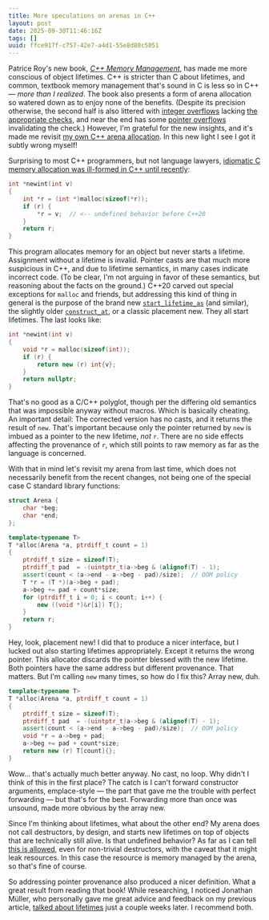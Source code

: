```yaml
---
title: More speculations on arenas in C++
layout: post
date: 2025-09-30T11:46:16Z
tags: []
uuid: ffce917f-c757-42e7-a4d1-55e8d80c5051
---
```


Patrice Roy's new book, [*C++ Memory Management*][mm], has made me more
conscious of object lifetimes. C++ is stricter than C about lifetimes, and
common, textbook memory management that's sound in C is less so in C++ —
*more than I realized*. The book also presents a form of arena allocation
so watered down as to enjoy none of the benefits. (Despite its precision
otherwise, the second half is also littered with [integer overflows][io]
lacking [the appropriate checks][z], and near the end has some [pointer
overflows][po] invalidating the check.) However, I'm grateful for the new
insights, and it's made me revisit [my own C++ arena allocation][prev]. In
this new light I see I got it subtly wrong myself!

Surprising to most C++ programmers, but not language lawyers, [idiomatic C
memory allocation was ill-formed in C++ until recently][wg21]:

```c++
int *newint(int v)
{
    int *r = (int *)malloc(sizeof(*r));
    if (r) {
        *r = v;  // <-- undefined behavior before C++20
    }
    return r;
}
```

This program allocates memory for an object but never starts a lifetime.
Assignment without a lifetime is invalid. Pointer casts are that much more
suspicious in C++, and due to lifetime semantics, in many cases indicate
incorrect code. (To be clear, I'm not arguing in favor of these semantics,
but reasoning about the facts on the ground.) C++20 carved out special
exceptions for `malloc` and friends, but addressing this kind of thing in
general is the purpose of the brand new [`start_lifetime_as`][sla] (and
similar), the slightly older [`construct_at`][ca], or a classic placement
new. They all start lifetimes. The last looks like:

```c++
int *newint(int v)
{
    void *r = malloc(sizeof(int));
    if (r) {
        return new (r) int{v};
    }
    return nullptr;
}
```

That's no good as a C/C++ polyglot, though per the differing old semantics
that was impossible anyway without macros. Which is basically cheating. An
important detail: The corrected version has no casts, and it returns the
result of `new`. That's important because only the pointer returned by
`new` is imbued as a pointer to the new lifetime, *not* `r`. There are no
side effects affecting the provenance of `r`, which still points to raw
memory as far as the language is concerned.

With that in mind let's revisit my arena from last time, which does not
necessarily benefit from the recent changes, not being one of the special
case C standard library functions:

```c++
struct Arena {
    char *beg;
    char *end;
};

template<typename T>
T *alloc(Arena *a, ptrdiff_t count = 1)
{
    ptrdiff_t size = sizeof(T);
    ptrdiff_t pad  = -(uintptr_t)a->beg & (alignof(T) - 1);
    assert(count < (a->end - a->beg - pad)/size);  // OOM policy
    T *r = (T *)(a->beg + pad);
    a->beg += pad + count*size;
    for (ptrdiff_t i = 0; i < count; i++) {
        new ((void *)&r[i]) T{};
    }
    return r;
}
```

Hey, look, placement new! I did that to produce a nicer interface, but I
lucked out also starting lifetimes appropriately. Except it returns the
wrong pointer. This allocator discards the pointer blessed with the new
lifetime. Both pointers have the same address but different provenance.
That matters. But I'm calling `new` many times, so how do I fix this?
Array new, duh.

```c++
template<typename T>
T *alloc(Arena *a, ptrdiff_t count = 1)
{
    ptrdiff_t size = sizeof(T);
    ptrdiff_t pad  = -(uintptr_t)a->beg & (alignof(T) - 1);
    assert(count < (a->end - a->beg - pad)/size);  // OOM policy
    void *r = a->beg + pad;
    a->beg += pad + count*size;
    return new (r) T[count]{};
}
```

Wow… that's actually much better anyway. No cast, no loop. Why didn't I
think of this in the first place? The catch is I can't forward constructor
arguments, emplace-style — the part that gave me the trouble with perfect
forwarding — but that's for the best. Forwarding more than once was
unsound, made more obvious by the array new.

Since I'm thinking about lifetimes, what about the other end? My arena
does not call destructors, by design, and starts new lifetimes on top of
objects that are technically still alive. Is that undefined behavior? As
far as I can tell [this is allowed][l], even for non-trivial destructors,
with the caveat that it might leak resources. In this case the resource is
memory managed by the arena, so that's fine of course.

So addressing pointer provenance also produced a nicer definition. What a
great result from reading that book! While researching, I noticed Jonathan
Müller, who personally gave me great advice and feedback on my previous
article, [talked about lifetimes][jm] just a couple weeks later. I
recommend both.


[ca]: https://en.cppreference.com/w/cpp/memory/construct_at.html
[io]: https://github.com/PacktPublishing/C-Plus-Plus-Memory-Management/blob/9e4c4ea7/chapter12/Vector-better.cpp#L45
[jm]: https://www.youtube.com/watch?v=oZyhq4D-QL4
[l]: https://en.cppreference.com/w/cpp/language/lifetime.html#Storage_reuse
[mm]: https://www.packtpub.com/en-us/product/c-memory-management-9781805129806
[po]: https://github.com/PacktPublishing/C-Plus-Plus-Memory-Management/blob/9e4c4ea7/chapter14/Vector_with_allocator_cpp23.cpp#L118-L119
[prev]: /blog/2024/04/14/
[sla]: https://en.cppreference.com/w/cpp/memory/start_lifetime_as.html
[sr]: https://en.cppreference.com/w/cpp/language/lifetime.html#Storage_reuse
[wg21]: https://wg21.link/P0593#idiomatic-c-code-as-c
[z]: /blog/2024/05/24/
